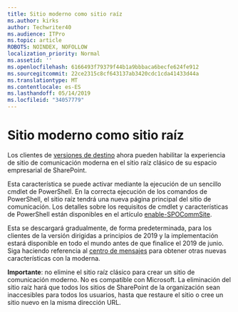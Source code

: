 ```yaml
---
title: Sitio moderno como sitio raíz
ms.author: kirks
author: Techwriter40
ms.audience: ITPro
ms.topic: article
ROBOTS: NOINDEX, NOFOLLOW
localization_priority: Normal
ms.assetid: ''
ms.openlocfilehash: 6166493f79379f44b1a9bbbaca6becfe624fe912
ms.sourcegitcommit: 22ce2315c8cf643137ab3420cdc1cda41433d44a
ms.translationtype: MT
ms.contentlocale: es-ES
ms.lasthandoff: 05/14/2019
ms.locfileid: "34057779"
---
```

# <a name="modern-site-as-root-site"></a>Sitio moderno como sitio raíz

Los clientes de [versiones de destino](https://docs.microsoft.com/en-us/office365/admin/manage/release-options-in-office-365?view=o365-worldwide) ahora pueden habilitar la experiencia de sitio de comunicación moderna en el sitio raíz clásico de su espacio empresarial de SharePoint.

Esta característica se puede activar mediante la ejecución de un sencillo cmdlet de PowerShell. En la correcta ejecución de los comandos de PowerShell, el sitio raíz tendrá una nueva página principal del sitio de comunicación. Los detalles sobre los requisitos de cmdlet y características de PowerShell están disponibles en el artículo [enable-SPOCommSite](https://docs.microsoft.com/en-us/powershell/module/sharepoint-online/Enable-SPOCommSite?view=sharepoint-ps). 

Esta se descargará gradualmente, de forma predeterminada, para los clientes de la versión dirigidas a principios de 2019 y la implementación estará disponible en todo el mundo antes de que finalice el 2019 de junio. Siga haciendo referencia al [centro de mensajes](https://admin.microsoft.com/AdminPortal/Home#/MessageCenter) para obtener otras nuevas características con la moderna. 

**Importante**: no elimine el sitio raíz clásico para crear un sitio de comunicación moderno. No es compatible con Microsoft. La eliminación del sitio raíz hará que todos los sitios de SharePoint de la organización sean inaccesibles para todos los usuarios, hasta que restaure el sitio o cree un sitio nuevo en la misma dirección URL. 
 
 